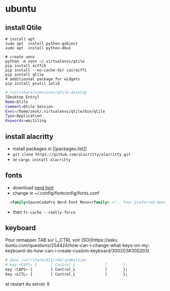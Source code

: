 # ubuntu

## install Qtile

```
# install apt
sudo apt  install python-gobject
sudo apt  install python-dbus

# create venv
python -m venv ~/.virtualenvs/qtile
pip install xcffib
pip install --no-cache-dir cairocffi
pip install qtile 
# additionnal package for widgets
pip install psutil iwlib
```

```bash
# /usr/share/xsessions/qtile.desktop
[Desktop Entry]
Name=Qtile
Comment=Qtile Session
Exec=/home/zesk/.virtualenvs/qtile/bin/qtile
Type=Application
Keywords=wm;tiling
```

## install alacritty

- install packages in [[packages.list]]
- `git clone https://github.com/alacritty/alacritty.git`
- or `cargo install alacritty` 

## fonts

- download [nerd font](https://github.com/ryanoasis/nerd-fonts/raw/master/patched-fonts/SourceCodePro/Regular/complete/Sauce%20Code%20Pro%20Nerd%20Font%20Complete%20Mono.ttf)
- change in ~/.config/fontconfig/fonts.conf
```xml
  <family>SauceCodePro Nerd Font Mono</family> <!-- Your preferred monospace font -->
```
- then ``fc-cache --really-force``

## keyboard

Pour remapper TAB sur L_CTRL
voir [SO](https://asku buntu.com/questions/254424/how-can-i-change-what-keys-on-my-keyboard-do-how-can-i-create-custom-keyboard/300203#300203)

```bash
# dans /usr/share/X11/xkb/symbols/pc
# key <CAPS> {      [ Control_L             ]       };
key <CAPS> {        [ Control_L             ]       };
key <LCTL> {        [ Control_L             ]       };
```

et restart du server X
